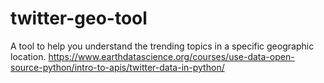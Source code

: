 # twitter-geo-tool
A tool to help you understand the trending topics in a specific geographic location. 
https://www.earthdatascience.org/courses/use-data-open-source-python/intro-to-apis/twitter-data-in-python/
